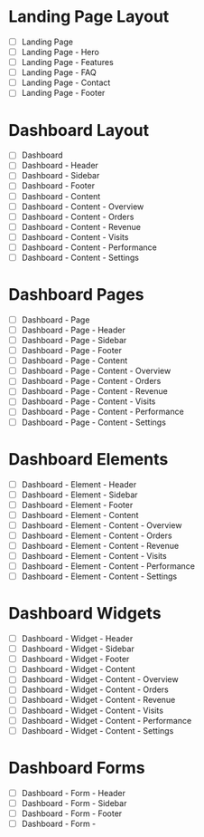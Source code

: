 # Landing Page Layout

- [ ] Landing Page
- [ ] Landing Page - Hero
- [ ] Landing Page - Features
- [ ] Landing Page - FAQ
- [ ] Landing Page - Contact
- [ ] Landing Page - Footer

# Dashboard Layout

- [ ] Dashboard
- [ ] Dashboard - Header
- [ ] Dashboard - Sidebar
- [ ] Dashboard - Footer
- [ ] Dashboard - Content
- [ ] Dashboard - Content - Overview
- [ ] Dashboard - Content - Orders
- [ ] Dashboard - Content - Revenue
- [ ] Dashboard - Content - Visits
- [ ] Dashboard - Content - Performance
- [ ] Dashboard - Content - Settings

# Dashboard Pages

- [ ] Dashboard - Page
- [ ] Dashboard - Page - Header
- [ ] Dashboard - Page - Sidebar
- [ ] Dashboard - Page - Footer
- [ ] Dashboard - Page - Content
- [ ] Dashboard - Page - Content - Overview
- [ ] Dashboard - Page - Content - Orders
- [ ] Dashboard - Page - Content - Revenue
- [ ] Dashboard - Page - Content - Visits
- [ ] Dashboard - Page - Content - Performance
- [ ] Dashboard - Page - Content - Settings

# Dashboard Elements

- [ ] Dashboard - Element - Header
- [ ] Dashboard - Element - Sidebar
- [ ] Dashboard - Element - Footer
- [ ] Dashboard - Element - Content
- [ ] Dashboard - Element - Content - Overview
- [ ] Dashboard - Element - Content - Orders
- [ ] Dashboard - Element - Content - Revenue
- [ ] Dashboard - Element - Content - Visits
- [ ] Dashboard - Element - Content - Performance
- [ ] Dashboard - Element - Content - Settings

# Dashboard Widgets

- [ ] Dashboard - Widget - Header
- [ ] Dashboard - Widget - Sidebar
- [ ] Dashboard - Widget - Footer
- [ ] Dashboard - Widget - Content
- [ ] Dashboard - Widget - Content - Overview
- [ ] Dashboard - Widget - Content - Orders
- [ ] Dashboard - Widget - Content - Revenue
- [ ] Dashboard - Widget - Content - Visits
- [ ] Dashboard - Widget - Content - Performance
- [ ] Dashboard - Widget - Content - Settings

# Dashboard Forms

- [ ] Dashboard - Form - Header
- [ ] Dashboard - Form - Sidebar
- [ ] Dashboard - Form - Footer
- [ ] Dashboard - Form -
